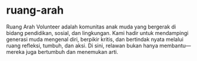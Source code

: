 # ruang-arah
Ruang Arah Volunteer adalah komunitas anak muda yang bergerak di bidang pendidikan, sosial, dan lingkungan. Kami hadir untuk mendampingi generasi muda mengenal diri, berpikir kritis, dan bertindak nyata melalui ruang refleksi, tumbuh, dan aksi. Di sini, relawan bukan hanya membantu—mereka juga bertumbuh dan menemukan arti.
